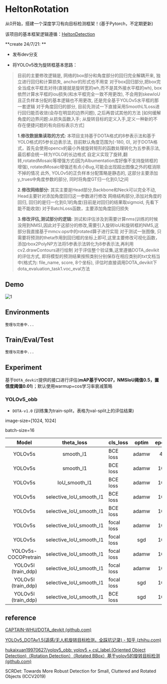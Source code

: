 # HeltonRotation
从0开始，搭建一个深度学习有向目标检测框架！(基于Pytorch，不定期更新) 

该项目的基本框架逻辑遵循：[HeltonDetection](https://github.com/Scienthusiasts/HeltonDetection)

**create 24/7/21: **

- 发布dev分支

- 将YOLOv5改为旋转框基本思路：

> 目前的主要修改逻辑是, 网络的box部分和角度部分的回归完全解耦开来, 独立进行回归和计算损失, anchor的形式也不用变
> 对于box回归部分,把box完全当成水平框去对待(直接就是旋转宽的wh,而不是其外接水平框的wh), box依然计算水平框的iou损失(和水平框完全一致不用更改), 不会用到skewIoU
> 且正负样本分配的基本逻辑也不用更改, 还是完全基于YOLOv5水平框的那一套逻辑
> 对于角度回归的部分, 目前先测试一下直接采用SmoothL1Loss进行回归能否收敛(会存在明显的边界问题), 之后再尝试其他的方法
> [如何缓解角度的边界问题:从损失函数入手; 从旋转目标的定义入手,定义一种新的不存在便捷问题的有向目标表示方式]
>
> **1.修改数据集读取的方式:**
> 本项目支持基于DOTA格式的8参表示法和基于YOLO格式的5参长边表示法, 目前默认角度范围为[-180, 0), 
> 对于DOTA格式，首先会使用opencv的最小外接旋转矩形的函数处理转化为五参表示法, 最后都会统一转为YOLO的长边格式
> 自定义实现了旋转,翻转,rotatedMosaic等增强方式(因为Albumentation库好像不支持旋转框的增强), rotatedMosaic增强还有点小Bug,可能会出现超出图像之外的框消除不掉的情况
> 此外, YOLOv5的正负样本分配策略是静态的, 这部分主要添加y_trues中角度参数的部分, 同时将角度GT归一化到0,1之间
>
> **2.修改网络部分:**
> 其实主要是Head部分,Backbone和Neck可以完全不动, Head主要针对添加角度回归这一参数进行修改
> 网络结构部分,添加对角度的回归, 回归的是归一化到0,1的角度(目前是对回归的结果取sigmoid, 先看下能不能收敛)
> 对于BatchLoss函数，主要添加角度回归损失
>
> **3.修改评估,测试部分的逻辑:**
> 测试和评估涉及到需要计算nms(训练的时候没用到NMS),因此对于这部分的修改,需要引入旋转IoU和旋转框的NMS,这部分我直接基于mmcv.ops中的rotated算子进行实现
> 对于测试一张图像, 只需要将预测的theta作用到回归框的坐标上即可,这里主要修改可视化函数，添加rbox2PolyNP方法将5参表示法转化为8参表示法,再利用cv2.drawContours进行绘制
> 对于评估整个验证集,这里遵循DOTA_devikit的评估方式, 即将模型的预测结果按照类别分别保存在相应类别的txt文档当中(格式为: file_name, score, 8个坐标), 评估时直接调用DOTA_devikit下dota_evaluation_task1.voc_eval方法



## Demo

![1](https://github.com/Scienthusiasts/HeltonRotation/blob/dev/demo/demo.png)

## Environments

```
整理与完善中...
```



## Train/Eval/Test

```
整理与完善中...
```



## Experiment

基于`DOTA_devkit`提供的接口进行评估(**mAP基于VOC07，NMSIoU阈值0.5，置信度阈值0.01**)；默认使用warmup+cos学习率衰减策略

### YOLOv5_obb

- `DOTA-v1.0` (训练集为train-split，表格为val-split上的评估结果)

image-size=[1024, 1024]

batch-size=16

|        Model         |       theta_loss        | cls_loss   | optim | epoch | max_lr | lr_decay |  mAP50(%)  |
| :------------------: | :---------------------: | ---------- | :---: | :---: | :----: | :------: | :--------: |
|       YOLOv5s        |        smooth_l1        | BCE loss   | adamw |  49   |  1e-3  |   0.1    |   58.434   |
|       YOLOv5s        |        smooth_l1        | BCE loss   | adamw |  101  |  1e-3  |   0.1    |   63.003   |
|       YOLOv5s        |      IoU_smooth_l1      | BCE loss   | adamw |  101  |  1e-3  |   0.1    |   62.435   |
|       YOLOv5s        | selective_IoU_smooth_l1 | BCE loss   | adamw |  101  |  1e-3  |   0.1    |   65.427   |
|       YOLOv5s        | selective_IoU_smooth_l1 | BCE loss   | adamw |  101  |  1e-3  |   0.01   |   64.177   |
|       YOLOv5s        | selective_IoU_smooth_l1 | focal loss | adamw |  101  |  1e-3  |   0.1    |   65.430   |
|       YOLOv5s        | selective_IoU_smooth_l1 | focal loss |  sgd  |  101  |  1e-2  |   0.1    |   65.271   |
| YOLOv5s-COCOPretrain | selective_IoU_smooth_l1 | focal loss | adamw |  101  |  1e-3  |   0.1    |   63.770   |
| YOLOv5l (train_ddp)  | selective_IoU_smooth_l1 | focal loss | adamw |  101  |  1e-3  |   0.1    |   64.565   |
| YOLOv5l (train_ddp)  | selective_IoU_smooth_l1 | focal loss |  sgd  |  101  |  1e-2  |   0.1    | **71.255** |
| YOLOv5l (train_ddp)  | selective_IoU_smooth_l1 | BCE loss   |  sgd  |  101  |  1e-2  |   0.1    |   69.822   |



## reference

[CAPTAIN-WHU/DOTA_devkit (github.com)](https://github.com/CAPTAIN-WHU/DOTA_devkit)

[YOLOv5_DOTAv1.5(遥感/无人机旋转目标检测，全踩坑记录) - 知乎 (zhihu.com)](https://zhuanlan.zhihu.com/p/357992219)

[hukaixuan19970627/yolov5_obb: yolov5 + csl_label.(Oriented Object Detection)（Rotation Detection）（Rotated BBox）基于yolov5的旋转目标检测 (github.com)](https://github.com/hukaixuan19970627/yolov5_obb)

SCRDet: Towards More Robust Detection for Small, Cluttered and Rotated Objects (ICCV2019)

